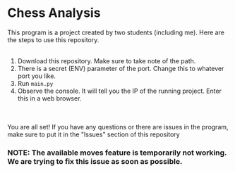 <h1>Chess Analysis</h1>
This program is a project created by two students (including me). Here are the steps to use this repository.<br/><br/>

<ol>
  <li>Download this repository. Make sure to take note of the path.</li>
  <li>There is a secret (ENV) parameter of the port. Change this to whatever port you like.</li>
  <li>Run <code>main.py</code></li>
  <li>Observe the console. It will tell you the IP of the running project. Enter this in a web browser.</li>
</ol>
<br/><br/>
You are all set! If you have any questions or there are issues in the program, make sure to put it in the "Issues" section of this repository

<h3>NOTE: The available moves feature is temporarily not working. We are trying to fix this issue as soon as possible.</h3>
